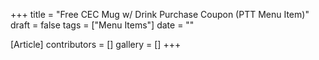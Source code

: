 +++
title = "Free CEC Mug w/ Drink Purchase Coupon (PTT Menu Item)"
draft = false
tags = ["Menu Items"]
date = ""

[Article]
contributors = []
gallery = []
+++